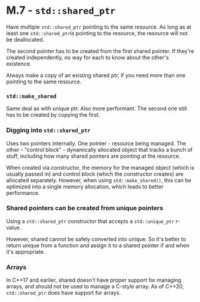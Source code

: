# M.7 - `std::shared_ptr`

Have multiple `std::shared_ptr` pointing to the same resource. As long as at least one
`std::shared_ptr`is pointing to the resource, the resource will not be deallocated.

The second pointer has to be created from the first shared pointer. If they're created
independently, no way for each to know about the other's existence.

Always make a copy of an existing shared ptr, if you need more than one pointing to the
same resource.

### `std::make_shared`
Same deal as with unique ptr. Also more performant. The second one still has to be created
by copying the first.

### Digging into `std::shared_ptr`
Uses two pointers internally. One pointer - resource being managed. The other - "control
block" - dynamically allocated object that tracks a bunch of stuff, including how many
shared pointers are pointing at the resource.

When created via constructor, the memory for the managed object (which is usually passed
in) and control block (which the constructor creates) are allocated separately. However,
when using `std::make_shared()`, this can be optimized into a single memory allocation,
which leads to better performance.

### Shared pointers can be created from unique pointers
Using a `std::shared_ptr` constructor that accepts a `std::unique_ptr` r-value.

However, shared cannot be safely converted into unique. So it's better to return unique
from a function and assign it to a shared pointer if and when it's appropriate.

### Arrays
In C++17 and earlier, shared doesn't have proper support for managing arrays, and should
not be used to manage a C-style array. As of C++20, `std::shared_ptr` does have support
for arrays.
